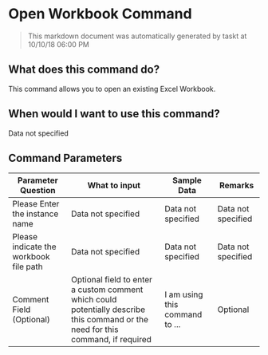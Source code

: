 <!--TITLE: Open Workbook Command -->
<!-- SUBTITLE: a command in the Excel Commands group -->
# Open Workbook Command


> This markdown document was automatically generated by taskt at 10/10/18 06:00 PM


## What does this command do?
This command allows you to open an existing Excel Workbook.


## When would I want to use this command?
Data not specified


## Command Parameters
| Parameter Question   	| What to input  	|  Sample Data 	| Remarks  	|
| ---                    | ---               | ---           | ---       |
|Please Enter the instance name|Data not specified|Data not specified|Data not specified|
|Please indicate the workbook file path|Data not specified|Data not specified|Data not specified|
|Comment Field (Optional)|Optional field to enter a custom comment which could potentially describe this command or the need for this command, if required|I am using this command to ...|Optional|


